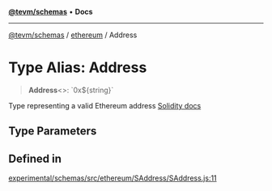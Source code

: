 [**@tevm/schemas**](../../README.md) • **Docs**

***

[@tevm/schemas](../../modules.md) / [ethereum](../README.md) / Address

# Type Alias: Address

> **Address**\<\>: \`0x$\{string\}\`

Type representing a valid Ethereum address
[Solidity docs](https://docs.soliditylang.org/en/latest/types.html#address)

## Type Parameters

## Defined in

[experimental/schemas/src/ethereum/SAddress/SAddress.js:11](https://github.com/qbzzt/tevm-monorepo/blob/main/experimental/schemas/src/ethereum/SAddress/SAddress.js#L11)
